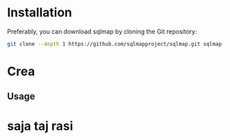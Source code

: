 # Installation

Preferably, you can download sqlmap by cloning the Git repository:

```zsh
git clone --depth 1 https://github.com/sqlmapproject/sqlmap.git sqlmap-dev
```

# Crea
## Usage

# saja taj rasi